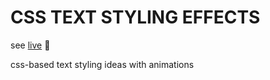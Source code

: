 # CSS TEXT STYLING EFFECTS
see [live](https://css-text-styling-effects.netlify.app/) :eyes:

css-based text styling ideas with animations
